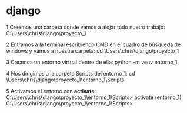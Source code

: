 # django

1 Creemos una carpeta donde vamos a alojar todo nuetro trabajo:
C:\Users\chris\django\proyecto_1

2 Entramos a la terminal escribiendo CMD en el cuadro de búsqueda de windows y vamos a nuestra carpeta:
cd \Users\chris\django\proyecto_1

3 Creamos un entorno virtual dentro de ella:
python -m venv entorno_1

4 Nos dirigimos a la carpeta Scripts del entorno_1:
cd \Users\chris\django\proyecto_1\entorno_1\Scripts

5 Activamos el entorno con **activate**:
C:\Users\chris\django\proyecto_1\entorno_1\Scripts> activate
(entorno_1) C:\Users\chris\django\proyecto_1\entorno_1\Scripts>

